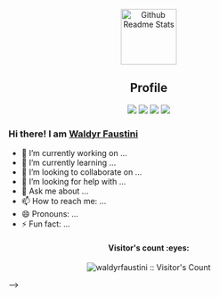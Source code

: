 <p align="center">
 <img width="100px" src="https://res.cloudinary.com/anuraghazra/image/upload/v1594908242/logo_ccswme.svg" align="center" alt="Github Readme Stats" />
 <h2 align="center">Profile</h2>
</p>


 </p>
 <p align="center">
<img src="https://img.shields.io/badge/Age-30-blue" />
  <img src="https://img.shields.io/badge/Focus-Trading/Algo%20Trading/Machine%20Learning-brightgreen" />
  <img src="https://img.shields.io/badge/Lives-New%20York%20-success" />
  <img src="https://img.shields.io/badge/Languages-Portuguese(Brasil)%20%26%20English-brightgreen" />
</p>

### Hi there! I am [Waldyr Faustini](https://www.linkedin.com/in/waldyrfmfaustini/)


- 🔭 I’m currently working on ...
- 🌱 I’m currently learning ...
- 👯 I’m looking to collaborate on ...
- 🤔 I’m looking for help with ...
- 💬 Ask me about ...
- 📫 How to reach me: ...
- 😄 Pronouns: ...
- ⚡ Fun fact: ...

<h4 align="center">Visitor's count :eyes:</h4>

<p align="center"><img src="https://profile-counter.glitch.me/{waldyrfaustini}/count.svg" alt="waldyrfaustini :: Visitor's Count" /></p>
-->
